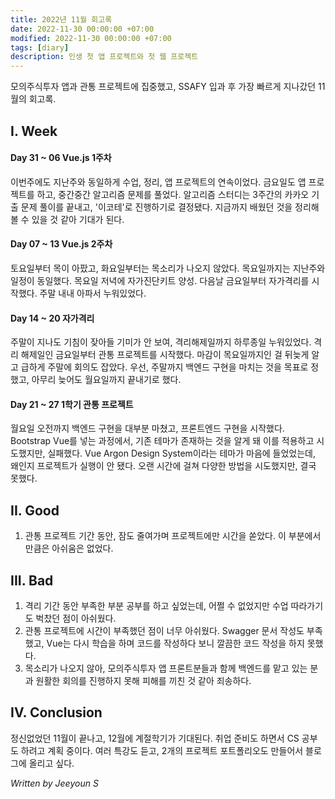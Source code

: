 ```yaml
---
title: 2022년 11월 회고록
date: 2022-11-30 00:00:00 +07:00
modified: 2022-11-30 00:00:00 +07:00
tags: [diary]
description: 인생 첫 앱 프로젝트와 첫 웹 프로젝트
---
```


모의주식투자 앱과 관통 프로젝트에 집중했고, SSAFY 입과 후 가장 빠르게 지나갔던 11월의 회고록.

## I. Week
#### Day 31 ~ 06 Vue.js 1주차
이번주에도 지난주와 동일하게 수업, 정리, 앱 프로젝트의 연속이었다. 금요일도 앱 프로젝트를 하고, 중간중간 알고리즘 문제를 풀었다. 알고리즘 스터디는 3주간의 카카오 기출 문제 풀이를 끝내고, '이코테'로 진행하기로 결정됐다. 지금까지 배웠던 것을 정리해볼 수 있을 것 같아 기대가 된다.
#### Day 07 ~ 13 Vue.js 2주차
토요일부터 목이 아팠고, 화요일부터는 목소리가 나오지 않았다. 목요일까지는 지난주와 일정이 동일했다. 목요일 저녁에 자가진단키트 양성. 다음날 금요일부터 자가격리를 시작했다. 주말 내내 아파서 누워있었다.
#### Day 14 ~ 20 자가격리
주말이 지나도 기침이 잦아들 기미가 안 보여, 격리해제일까지 하루종일 누워있었다. 격리 해제일인 금요일부터 관통 프로젝트를 시작했다. 마감이 목요일까지인 걸 뒤늦게 알고 급하게 주말에 회의도 잡았다. 우선, 주말까지 백엔드 구현을 마치는 것을 목표로 정했고, 아무리 늦어도 월요일까지 끝내기로 했다.
#### Day 21 ~ 27 1학기 관통 프로젝트
월요일 오전까지 백엔드 구현을 대부분 마쳤고, 프론트엔드 구현을 시작했다.  Bootstrap Vue를 넣는 과정에서, 기존 테마가 존재하는 것을 알게 돼 이를 적용하고 시도했지만, 실패했다. Vue Argon Design System이라는 테마가 마음에 들었었는데, 왜인지 프로젝트가 실행이 안 됐다.
오랜 시간에 걸쳐 다양한 방법을 시도했지만, 결국 못했다.

## II. Good
1. 관통 프로젝트 기간 동안, 잠도 줄여가며 프로젝트에만 시간을 쏟았다. 이 부분에서만큼은 아쉬움은 없었다.

## III. Bad
1. 격리 기간 동안 부족한 부분 공부를 하고 싶었는데, 어쩔 수 없었지만 수업 따라가기도 벅찼던 점이 아쉬웠다.
2. 관통 프로젝트에 시간이 부족했던 점이 너무 아쉬웠다. Swagger 문서 작성도 부족했고, Vue는 다시 학습을 하며 코드를 작성하다 보니 깔끔한 코드 작성을 하지 못했다.
3. 목소리가 나오지 않아, 모의주식투자 앱 프론트분들과 함께 백엔드를 맡고 있는 분과 원활한 회의를 진행하지 못해 피해를 끼친 것 같아 죄송하다.

## IV. Conclusion
정신없었던 11월이 끝나고, 12월에 계절학기가 기대된다. 취업 준비도 하면서 CS 공부도 하려고 계획 중이다.
여러 특강도 듣고, 2개의 프로젝트 포트폴리오도 만들어서 블로그에 올리고 싶다.

_Written by Jeeyoun S_
